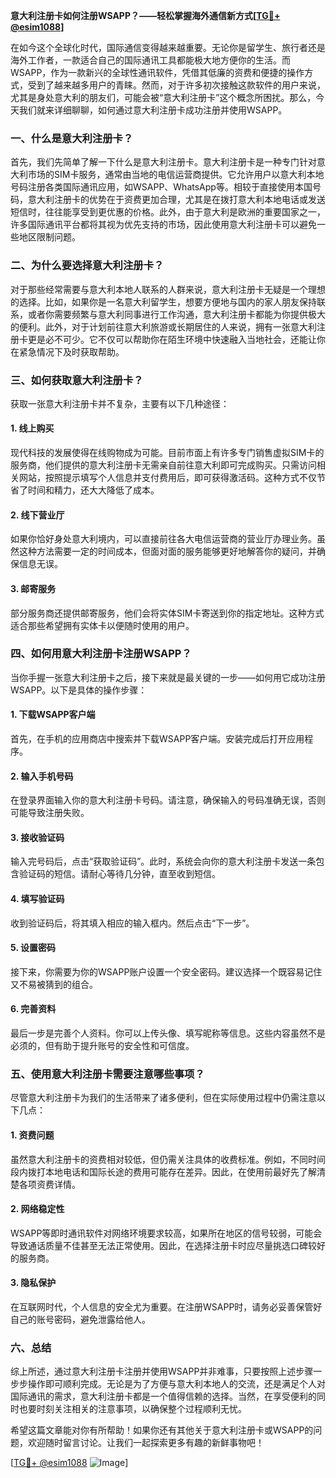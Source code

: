 **意大利注册卡如何注册WSAPP？——轻松掌握海外通信新方式[[TG💪+ @esim1088](https://t.me/s/esim1088)]**

在如今这个全球化时代，国际通信变得越来越重要。无论你是留学生、旅行者还是海外工作者，一款适合自己的国际通讯工具都能极大地方便你的生活。而WSAPP，作为一款新兴的全球性通讯软件，凭借其低廉的资费和便捷的操作方式，受到了越来越多用户的青睐。然而，对于许多初次接触这款软件的用户来说，尤其是身处意大利的朋友们，可能会被“意大利注册卡”这个概念所困扰。那么，今天我们就来详细聊聊，如何通过意大利注册卡成功注册并使用WSAPP。

### 一、什么是意大利注册卡？

首先，我们先简单了解一下什么是意大利注册卡。意大利注册卡是一种专门针对意大利市场的SIM卡服务，通常由当地的电信运营商提供。它允许用户以意大利本地号码注册各类国际通讯应用，如WSAPP、WhatsApp等。相较于直接使用本国号码，意大利注册卡的优势在于资费更加合理，尤其是在拨打意大利本地电话或发送短信时，往往能享受到更优惠的价格。此外，由于意大利是欧洲的重要国家之一，许多国际通讯平台都将其视为优先支持的市场，因此使用意大利注册卡可以避免一些地区限制问题。

### 二、为什么要选择意大利注册卡？

对于那些经常需要与意大利本地人联系的人群来说，意大利注册卡无疑是一个理想的选择。比如，如果你是一名意大利留学生，想要方便地与国内的家人朋友保持联系，或者你需要频繁与意大利同事进行工作沟通，意大利注册卡都能为你提供极大的便利。此外，对于计划前往意大利旅游或长期居住的人来说，拥有一张意大利注册卡更是必不可少。它不仅可以帮助你在陌生环境中快速融入当地社会，还能让你在紧急情况下及时获取帮助。

### 三、如何获取意大利注册卡？

获取一张意大利注册卡并不复杂，主要有以下几种途径：

#### 1. **线上购买**
   现代科技的发展使得在线购物成为可能。目前市面上有许多专门销售虚拟SIM卡的服务商，他们提供的意大利注册卡无需亲自前往意大利即可完成购买。只需访问相关网站，按照提示填写个人信息并支付费用后，即可获得激活码。这种方式不仅节省了时间和精力，还大大降低了成本。

#### 2. **线下营业厅**
   如果你恰好身处意大利境内，可以直接前往各大电信运营商的营业厅办理业务。虽然这种方法需要一定的时间成本，但面对面的服务能够更好地解答你的疑问，并确保信息无误。

#### 3. **邮寄服务**
   部分服务商还提供邮寄服务，他们会将实体SIM卡寄送到你的指定地址。这种方式适合那些希望拥有实体卡以便随时使用的用户。

### 四、如何用意大利注册卡注册WSAPP？

当你手握一张意大利注册卡之后，接下来就是最关键的一步——如何用它成功注册WSAPP。以下是具体的操作步骤：

#### 1. **下载WSAPP客户端**
   首先，在手机的应用商店中搜索并下载WSAPP客户端。安装完成后打开应用程序。

#### 2. **输入手机号码**
   在登录界面输入你的意大利注册卡号码。请注意，确保输入的号码准确无误，否则可能导致注册失败。

#### 3. **接收验证码**
   输入完号码后，点击“获取验证码”。此时，系统会向你的意大利注册卡发送一条包含验证码的短信。请耐心等待几分钟，直至收到短信。

#### 4. **填写验证码**
   收到验证码后，将其填入相应的输入框内。然后点击“下一步”。

#### 5. **设置密码**
   接下来，你需要为你的WSAPP账户设置一个安全密码。建议选择一个既容易记住又不易被猜到的组合。

#### 6. **完善资料**
   最后一步是完善个人资料。你可以上传头像、填写昵称等信息。这些内容虽然不是必须的，但有助于提升账号的安全性和可信度。

### 五、使用意大利注册卡需要注意哪些事项？

尽管意大利注册卡为我们的生活带来了诸多便利，但在实际使用过程中仍需注意以下几点：

#### 1. **资费问题**
   虽然意大利注册卡的资费相对较低，但仍需关注具体的收费标准。例如，不同时间段内拨打本地电话和国际长途的费用可能存在差异。因此，在使用前最好先了解清楚各项资费详情。

#### 2. **网络稳定性**
   WSAPP等即时通讯软件对网络环境要求较高，如果所在地区的信号较弱，可能会导致通话质量不佳甚至无法正常使用。因此，在选择注册卡时应尽量挑选口碑较好的服务商。

#### 3. **隐私保护**
   在互联网时代，个人信息的安全尤为重要。在注册WSAPP时，请务必妥善保管好自己的账号密码，避免泄露给他人。

### 六、总结

综上所述，通过意大利注册卡注册并使用WSAPP并非难事，只要按照上述步骤一步步操作即可顺利完成。无论是为了方便与意大利本地人的交流，还是满足个人对国际通讯的需求，意大利注册卡都是一个值得信赖的选择。当然，在享受便利的同时也要时刻关注相关的注意事项，以确保整个过程顺利无忧。

希望这篇文章能对你有所帮助！如果你还有其他关于意大利注册卡或WSAPP的问题，欢迎随时留言讨论。让我们一起探索更多有趣的新鲜事物吧！

[[TG💪+ @esim1088](https://t.me/s/esim1088) ![Image](https://i.postimg.cc/4NQfJmqS/Snipaste-2025-05-13-00-14-12.png)]